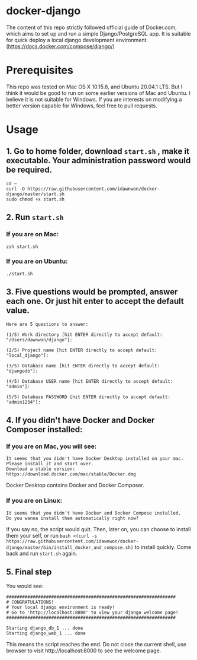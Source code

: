 # docker-django
The content of this repo strictly followed official guide of Docker.com, which aims to set up and run a simple Django/PostgreSQL app. It is suitable for quick deploy a local django development environment. (https://docs.docker.com/compose/django/)

# Prerequisites

This repo was tested on Mac OS X 10.15.6, and Ubuntu 20.04.1 LTS. But I think it would be good to run on some earlier versions of Mac and Ubuntu.
I believe it is not suitable for Windows.
If you are interests on modifying a better version capable for Windows, feel free to pull requests.


# Usage
## 1. Go to home folder, download `start.sh` , make it executable. Your administration password would be required.
``` shell
cd ~
curl -O https://raw.githubusercontent.com/idawnwon/docker-django/master/start.sh
sudo chmod +x start.sh
```
## 2. Run `start.sh`
### If you are on Mac:
``` shell
zsh start.sh
```
### If you are on Ubuntu:
``` shell
./start.sh
```
## 3. Five questions would be prompted, answer each one. Or just hit enter to accept the default value.
``` shell
Here are 5 questions to answer: 

(1/5) Work directory [hit ENTER directly to accept default: "/Users/dawnwon/django"]: 

(2/5) Project name [hit ENTER directly to accept default: "local_django"]: 

(3/5) Database name [hit ENTER directly to accept default: "djangodb"]: 

(4/5) Database USER name [hit ENTER directly to accept default: "admin"]: 

(5/5) Database PASSWORD [hit ENTER directly to accept default: "admin1234"]: 

```
## 4. If you didn't have Docker and Docker Composer installed:
### If you are on Mac, you will see:
```shell
It seems that you didn't have Docker Desktop installed on your mac. 
Please install it and start over. 
Download a stable version:
https://download.docker.com/mac/stable/Docker.dmg
```
Docker Desktop contains Docker and Docker Composer.
### If you are on Linux:
```shell
It seems that you didn't have Docker and Docker Compose installed.
Do you wanna install them automatically right now?
```
If you say no, the script would quit. 
Then, later on, you can choose to install them your self, or run `bash <(curl -s https://raw.githubusercontent.com/idawnwon/docker-django/master/bin/install_docker_and_compose.sh)` to install quickly. Come back and run `start.sh` again.
## 5. Final step
You would see:
```shell
################################################################
# CONGRATULATIONS!
# Your local django environment is ready!
# Go to 'http://localhost:8000' to view your django welcome page!
################################################################

Starting django_db_1 ... done
Starting django_web_1 ... done
```
This means the script reaches the end.
Do not close the current shell, use browser to visit http://localhost:8000 to see the welcome page.
